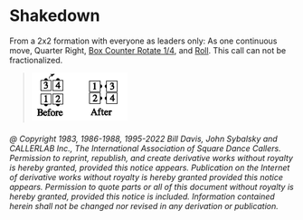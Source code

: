 
# Shakedown

From a 2x2 formation with everyone as leaders only: As one continuous
move, Quarter Right, [Box Counter Rotate 1/4](../a2/box_counter_rotate.md),
and [Roll](../plus/anything_and_roll.md).
This call can not be fractionalized.

> 
> ![alt](shakedown.png)
> 

###### @ Copyright 1983, 1986-1988, 1995-2022 Bill Davis, John Sybalsky and CALLERLAB Inc., The International Association of Square Dance Callers. Permission to reprint, republish, and create derivative works without royalty is hereby granted, provided this notice appears. Publication on the Internet of derivative works without royalty is hereby granted provided this notice appears. Permission to quote parts or all of this document without royalty is hereby granted, provided this notice is included. Information contained herein shall not be changed nor revised in any derivation or publication.
